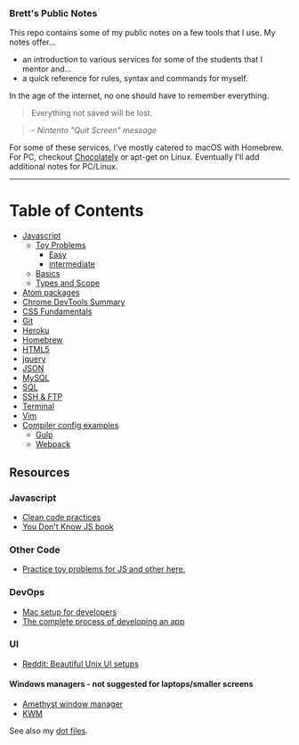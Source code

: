 
### Brett's Public Notes

This repo contains some of my public notes on a few tools that I use. My notes offer...

- an introduction to various services for some of the students that I mentor and...
- a quick reference for rules, syntax and commands for myself.

In the age of the internet, no one should have to remember everything.

> Everything not saved will be lost.

> \- _Nintento "Quit Screen" message_

For some of these services, I've mostly catered to macOS with Homebrew. For PC, checkout [Chocolately](https://chocolatey.org/) or apt-get on Linux. Eventually I'll add additional notes for PC/Linux.

---

# Table of Contents

* [Javascript](./javascript)
  - [Toy Problems](./javascript/toy-problems)
    - [Easy](./javascript/toy-problems/easy.md)
    - [intermediate](./javascript/toy-problems/intermediate.md)
  - [Basics](./javascript/basics.md)
  - [Types and Scope](./javascript/types-scope.md)
* [Atom packages](./other/atom.md)
* [Chrome DevTools Summary](./other/ChromeDevTools.md)
* [CSS Fundamentals](./other/css.md)
* [Git](./other/git.md)
* [Heroku](./other/heroku.md)
* [Homebrew](./other/homebrew.md)
* [HTML5](./other/html5.md)
* [jquery](./other/jquery.md)
* [JSON](./other/JSON.md)
* [MySQL](./other/mysql.md)
* [SQL](./other/sql.md)
* [SSH & FTP](./other/ssh+ftp.md)
* [Terminal](./other/terminal.md)
* [Vim](./other/vim.md)
* [Compiler config examples](./compiling)
  - [Gulp](./compiling/gulpfile.js)
  - [Webpack](./compiling/webpack.md)


## Resources
### Javascript
- [Clean code practices](https://github.com/ryanmcdermott/clean-code-javascript)
- [You Don't Know JS book](https://github.com/getify/You-Dont-Know-JS)

### Other Code
- [Practice toy problems for JS and other here.](https://github.com/zacanger/pineapple-curry)

### DevOps
- [Mac setup for developers](https://github.com/sb2nov/mac-setup)
- [The complete process of developing an app](https://12factor.net/)

### UI
- [Reddit: Beautiful Unix UI setups](https://www.reddit.com/r/unixporn/)
#### Windows managers - not suggested for laptops/smaller screens
- [Amethyst window manager](https://github.com/ianyh/Amethyst)
- [KWM](https://github.com/koekeishiya/kwm)



See also my [dot files](https://github.com/brettinternet/dotfiles).
